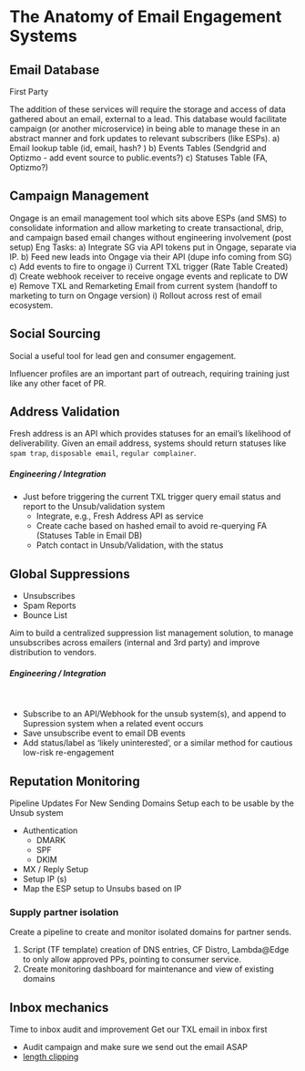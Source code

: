# The Anatomy of Email Engagement Systems
 
## Email Database

First Party 

The addition of these services will require the storage and access of data gathered about an email, external to a lead. This database would facilitate campaign (or another microservice) in being able to manage these in an abstract manner and fork updates to relevant subscribers (like ESPs).
a) Email lookup table (id, email, hash? )
b) Events Tables (Sendgrid and Optizmo - add event source to public.events?)
c) Statuses Table (FA, Optizmo?)
 
## Campaign Management

Ongage is an email management tool which sits above ESPs (and SMS) to consolidate information and allow marketing to create transactional, drip, and campaign based email changes without engineering involvement (post setup)
Eng Tasks:
a) Integrate SG via API tokens put in Ongage, separate via IP.
b) Feed new leads into Ongage via their API (dupe info coming from SG)
c) Add events to fire to ongage
i) Current TXL trigger (Rate Table Created)
d) Create webhook receiver to receive ongage events and replicate to DW
e) Remove TXL and Remarketing Email from current system (handoff to marketing to turn on Ongage version)
i) Rollout across rest of email ecosystem.
 
## Social Sourcing

Social a useful tool for lead gen and consumer engagement.  

Influencer profiles are an important part of outreach, requiring training just like any other facet of PR. 

## Address Validation

Fresh address is an API which provides statuses for an email’s likelihood of deliverability. Given an email address, systems should return statuses like `spam trap`, `disposable email`, `regular complainer`.

##### ​Engineering / Integration

* Just before triggering the current TXL trigger query email status and report to the Unsub/validation system
  * Integrate, e.g., Fresh Address API as service
  * Create cache based on hashed email to avoid re-querying FA (Statuses Table in Email DB)
  * Patch contact in Unsub/Validation, with the status
 
## Global Suppressions

* Unsubscribes
* Spam Reports
* Bounce List

Aim to build a centralized suppression list management solution, to manage unsubscribes across emailers (internal and 3rd party) and improve distribution to vendors.

##### ​Engineering / Integration
​
* Subscribe to an API/Webhook for the unsub system(s), and append to Supression system when a related event occurs
* Save unsubscribe event to email DB events
* Add status/label as ‘likely uninterested’, or a similar method for cautious low-risk re-engagement
 
## Reputation Monitoring
 
Pipeline Updates For New Sending Domains
Setup each to be usable by the Unsub system

* Authentication
  * DMARK
  * SPF
  * DKIM
* MX / Reply Setup
* Setup IP (s)
* Map the ESP setup to Unsubs based on IP
 
### Supply partner isolation

Create a pipeline to create and monitor isolated domains for partner sends.

1. Script (TF template) creation of DNS entries, CF Distro, Lambda@Edge to only allow approved PPs, pointing to consumer service.
1. Create monitoring dashboard for maintenance and view of existing domains

## Inbox mechanics

Time to inbox audit and improvement
Get our TXL email in inbox first

* Audit campaign and make sure we send out the email ASAP
* [length clipping](https://www.adestra.com/blog/avoid-gmail-clipping-emails/)

